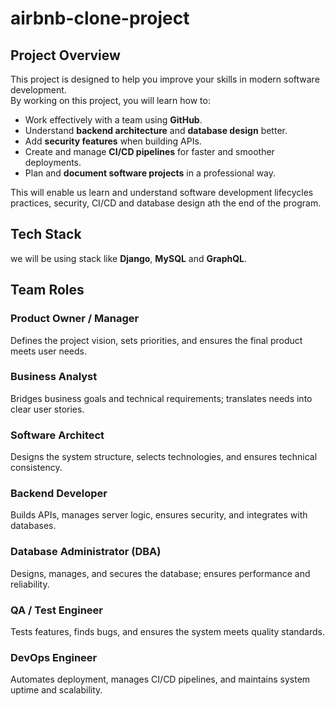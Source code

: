 # airbnb-clone-project

## Project Overview

This project is designed to help you improve your skills in modern software development.  
By working on this project, you will learn how to:

- Work effectively with a team using **GitHub**.
- Understand **backend architecture** and **database design** better.
- Add **security features** when building APIs.
- Create and manage **CI/CD pipelines** for faster and smoother deployments.
- Plan and **document software projects** in a professional way.

This will enable us learn and understand software development lifecycles practices, security,
CI/CD and database design ath the end of the program.

## Tech Stack
we will be using stack like **Django**, **MySQL** and **GraphQL**.


## Team Roles

### Product Owner / Manager  
Defines the project vision, sets priorities, and ensures the final product meets user needs.

### Business Analyst  
Bridges business goals and technical requirements; translates needs into clear user stories.

### Software Architect  
Designs the system structure, selects technologies, and ensures technical consistency.

### Backend Developer  
Builds APIs, manages server logic, ensures security, and integrates with databases.

### Database Administrator (DBA)  
Designs, manages, and secures the database; ensures performance and reliability.

### QA / Test Engineer  
Tests features, finds bugs, and ensures the system meets quality standards.

### DevOps Engineer  
Automates deployment, manages CI/CD pipelines, and maintains system uptime and scalability.
